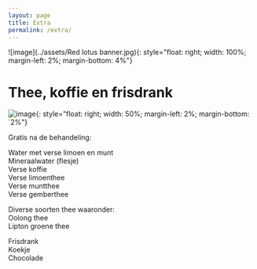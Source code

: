 ```yaml
---
layout: page
title: Extra 
permalink: /extra/
---
```

![image](../assets/Red lotus banner.jpg){: style="float: right; width: 100%; margin-left: 2%; margin-bottom: 4%"}

# Thee, koffie en frisdrank

![image](../assets/Tea.jpg){: style="float: right; width: 50%; margin-left: 2%; margin-bottom: `2%"}

Gratis na de behandeling:
 
Water met verse limoen en munt  
Mineraalwater (flesje)  
Verse koffie  
Verse limoenthee  
Verse muntthee  
Verse gemberthee  

Diverse soorten thee waaronder:  
Oolong thee  
Lipton groene thee  

Frisdrank  
Koekje  
Chocolade  
